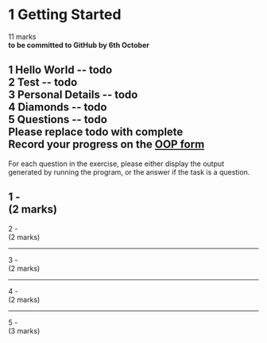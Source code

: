# 1 Getting Started
11 marks  
**to be committed to GitHub by 6th October**

1 Hello World        -- todo  
2 Test               -- todo  
3 Personal Details   -- todo  
4 Diamonds           -- todo  
5 Questions         -- todo  
Please replace **todo** with **complete**  
Record your progress on the [OOP form](https://forms.gle/RiMroDpV1c1CTbHV9)
---

For each question in the exercise, please either display the output generated by running the program, or the answer if the task is a question.

1 -\
(2 marks)
---


2 -\
(2 marks)

---


3 -\
(2 marks)

---

4 -\
(2 marks)

---

5 -\
(3 marks)



